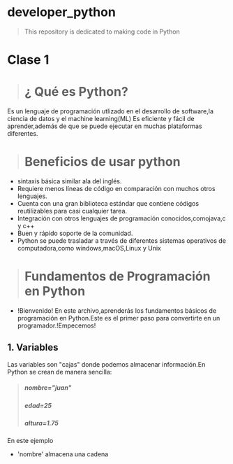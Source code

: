 # developer_python
>This repository is dedicated to making code in Python
# Clase 1
> # ¿ Qué es Python?
Es un lenguaje de  programación utlizado  en el desarrollo de software,la ciencia  de datos y el machine learning(ML)
Es eficiente y fácil de aprender,además de  que se puede ejecutar en muchas plataformas diferentes.
># Beneficios de usar python
* sintaxis básica similar ala del inglés.
* Requiere  menos líneas de código en comparación con muchos otros lenguajes.
* Cuenta con una gran biblioteca estándar que contiene códigos reutilizables para  casi  cualquier tarea.
* Integración con otros lenguajes de programación conocidos,comojava,c y c++
* Buen y rápido soporte de la comunidad.
* Python se puede trasladar a través de diferentes sistemas operativos de  computadora,como   windows,macOS,Linux y Unix
> # Fundamentos de Programación en Python
* !Bienvenido! En este  archivo,aprenderás los fundamentos básicos de programación en Python.Este es el primer paso para convertirte en un programador.!Empecemos!
## 1. Variables
Las variables son "cajas" donde podemos almacenar información.En Python se crean de manera sencilla:
>##### nombre="juan"
>##### edad=25
>##### altura=1.75
En este ejemplo
- 'nombre' almacena una cadena
